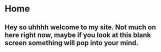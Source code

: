 # Home


## Hey so uhhhh welcome to my site. Not much on here right now, maybe if you look at this blank screen something will pop into your mind.
